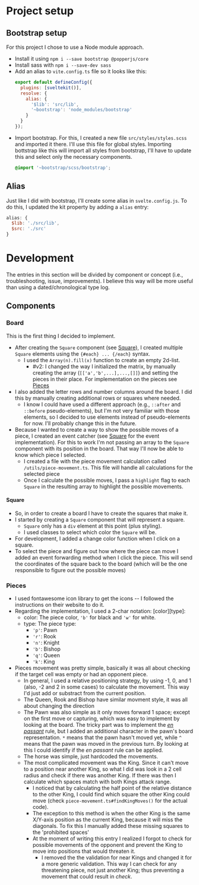 # Project setup

## Bootstrap setup

For this project I chose to use a Node module approach.
- Install it using `npm i --save bootstrap @popperjs/core`
- Install sass with `npm i --save-dev sass`
- Add an alias to `vite.config.ts` file so it looks like this:
  ```js
  export default defineConfig({
    plugins: [sveltekit()],
    resolve: {
      alias: {
        '$lib': 'src/lib',
        '~bootstrap': 'node_modules/bootstrap'
      }
    }
  });
  ```
- Import bootstrap. For this, I created a new file `src/styles/styles.scss` and imported it there. I'll use this file for global styles. Importing bottstrap like this will import all styles from bootstrap, I'll have to update this and select only the necessary components.
  ```scss
  @import '~bootstrap/scss/bootstrap';
  ```

## Alias

Just like I did with bootstrap, I'll create some alias in `svelte.config.js`. To do this, I updated the kit property by adding a `alias` entry:
```js
alias: {
  $lib: './src/lib',
  $src: './src'
}
```

# Development

The entries in this section will be divided by component or concept (i.e., troubleshooting, issue, improvements). I believe this way will be more useful than using a dated/chronological type log.

## Components

### Board 

This is the first thing I decided to implement.

- After creating the `Square` component (see [Square](#square)), I created multiple `Square` elements using the `{#each} ... {/each}`
syntax.
  - I used the `Array(n).fill(x)` function to create an empty 2d-list.
    - #v2: I changed the way I initialized the matrix, by manually creating the array (`[['a','b',...],...,[]]`) and setting the pieces in their place. For implementation on the pieces see [Pieces](#pieces)
- I also added the letter rows and number columns around the board. I did this by manually creating additional rows or squares where needed.
  - I know I could have used a different approach (e.g., `::after` and `::before` pseudo-elements), but I'm not very familiar with those elements, so I decided to use elements instead of pseudo-elements for now. I'll probably change this in the future.
- Because I wanted to create a way to show the possible moves of a piece, I created an event catcher (see [Square](#square) for the event implementation). For this to work I'm not passing an array to the `Square` component with its position in the board. That way I'll now be able to know which piece I selected.
  - I created a file with the piece movement calculation called `/utils/piece-movement.ts`. This file will handle all calculations for the selected piece
  - Once I calculate the possible moves, I pass a `highlight` flag to each `Square` in the resulting array to highlight the possible movements.
#### Square 

- So, in order to create a board I have to create the squares that make it.
- I started by creating a `Square` component that will represent a square.
  - `Square` only has a `div` element at this point (plus styling).
  - I used classes to select which color the `Square` will be.
- For development, I added a change color function when I click on a square.
- To select the piece and figure out how where the piece can move I added an event forwarding method when I click the piece. This will send the coordinates of the square back to the board (which will be the one responsible to figure out the possible moves)

### Pieces

- I used fontawesome icon library to get the icons -- I followed the instructions on their website to do it.
- Regarding the implementation, I used a 2-char notation: [color][type]:
  - color: The piece color, `'b'` for black and `'w'` for white.
  - type: The piece type:
    - `'p'`: Pawn
    - `'r'`: Rook
    - `'n'`: Knight
    - `'b'`: Bishop
    - `'q'`: Queen
    - `'k'`: King
- Pieces movement was pretty simple, basically it was all about checking if the target cell was empty or had an opponent piece.
  - In general, I used a relative positioning strategy, by using -1, 0, and 1 (also, -2 and 2 in some cases) to calculate the movement. This way I'd just add or substract from the current position.
  - The Queen, Rook and Bishop have similar movment style, it was all about changing the direction
  - The Pawn was also simple as it only moves forward 1 space; except on the first move or capturing, which was easy to implement by looking at the board. The tricky part was to implement the [*en passant*](https://en.wikipedia.org/wiki/En_passant) rule, but I added an additional character in the pawn's board representation. `*` means that the pawn hasn't moved yet, while `^` means that the pawn was moved in the previous turn. By looking at this I could identify if the *en passant* rule can be applied.
  - The horse was simple, just hardcoded the movements.
  - The most complicated movement was the King. Since it can't move to a position near another King, so what I did was look in a 2 cell radius and check if there was another King. If there was then I calculate which spaces match with both Kings attack range. 
    - I noticed that by calculating the half point of the relative distance to the other King, I could find which square the other King could move (check `piece-movement.ts#findKingMoves()` for the actual code). 
    - The exception to this method is when the other King is the same X/Y-axis position as the current King, because it will miss the diagonals. To fix this I  manually added these missing squares to the 'prohibited spaces'
    - At the moment of writing this entry I realized I forgot to check for possible movements of the opponent and prevent the King to move into positions that would threaten it.
      - I removed the the validation for near Kings and changed it for a more generic validation. This way I can check for any threatening piece, not just another King; thus preventing a movement that could result in *check*.